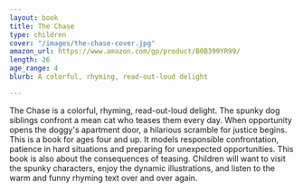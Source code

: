 ```yaml
---
layout: book
title: The Chase
type: children
cover: "/images/the-chase-cover.jpg"
amazon_url: https://www.amazon.com/gp/product/B0B399YR99/
length: 26
age_range: 4
blurb: A colorful, rhyming, read-out-loud delight

---
```

The Chase is a colorful, rhyming, read-out-loud delight. The spunky dog siblings confront a mean cat who teases them every day. When opportunity opens the doggy's apartment door, a hilarious scramble for justice begins. This is a book for ages four and up. It models responsible confrontation, patience in hard situations and preparing for unexpected opportunities. This book is also about the consequences of teasing. Children will want to visit the spunky characters, enjoy the dynamic illustrations, and listen to the warm and funny rhyming text over and over again.